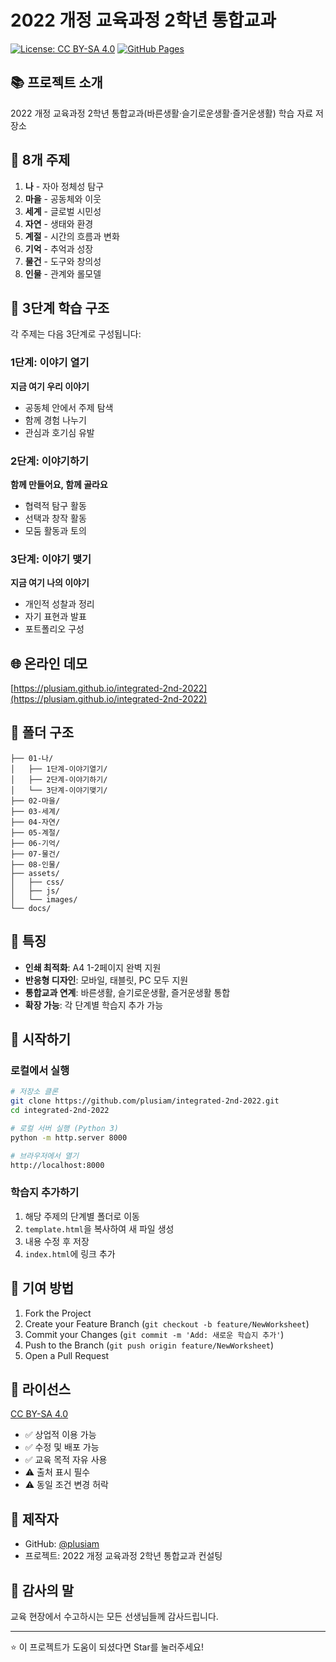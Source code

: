 # 2022 개정 교육과정 2학년 통합교과

[![License: CC BY-SA 4.0](https://img.shields.io/badge/License-CC%20BY--SA%204.0-lightgrey.svg)](https://creativecommons.org/licenses/by-sa/4.0/)
[![GitHub Pages](https://img.shields.io/badge/demo-live-brightgreen)](https://plusiam.github.io/integrated-2nd-2022)

## 📚 프로젝트 소개
2022 개정 교육과정 2학년 통합교과(바른생활·슬기로운생활·즐거운생활) 학습 자료 저장소

## 🎯 8개 주제
1. **나** - 자아 정체성 탐구
2. **마을** - 공동체와 이웃
3. **세계** - 글로벌 시민성
4. **자연** - 생태와 환경
5. **계절** - 시간의 흐름과 변화
6. **기억** - 추억과 성장
7. **물건** - 도구와 창의성
8. **인물** - 관계와 롤모델

## 📖 3단계 학습 구조
각 주제는 다음 3단계로 구성됩니다:

### 1단계: 이야기 열기
**지금 여기 우리 이야기**
- 공동체 안에서 주제 탐색
- 함께 경험 나누기
- 관심과 호기심 유발

### 2단계: 이야기하기
**함께 만들어요, 함께 골라요**
- 협력적 탐구 활동
- 선택과 창작 활동
- 모둠 활동과 토의

### 3단계: 이야기 맺기
**지금 여기 나의 이야기**
- 개인적 성찰과 정리
- 자기 표현과 발표
- 포트폴리오 구성

## 🌐 온라인 데모
[https://plusiam.github.io/integrated-2nd-2022](https://plusiam.github.io/integrated-2nd-2022)

## 📁 폴더 구조
```
├── 01-나/
│   ├── 1단계-이야기열기/
│   ├── 2단계-이야기하기/
│   └── 3단계-이야기맺기/
├── 02-마을/
├── 03-세계/
├── 04-자연/
├── 05-계절/
├── 06-기억/
├── 07-물건/
├── 08-인물/
├── assets/
│   ├── css/
│   ├── js/
│   └── images/
└── docs/
```

## 🎨 특징
- **인쇄 최적화**: A4 1-2페이지 완벽 지원
- **반응형 디자인**: 모바일, 태블릿, PC 모두 지원
- **통합교과 연계**: 바른생활, 슬기로운생활, 즐거운생활 통합
- **확장 가능**: 각 단계별 학습지 추가 가능

## 🚀 시작하기

### 로컬에서 실행
```bash
# 저장소 클론
git clone https://github.com/plusiam/integrated-2nd-2022.git
cd integrated-2nd-2022

# 로컬 서버 실행 (Python 3)
python -m http.server 8000

# 브라우저에서 열기
http://localhost:8000
```

### 학습지 추가하기
1. 해당 주제의 단계별 폴더로 이동
2. `template.html`을 복사하여 새 파일 생성
3. 내용 수정 후 저장
4. `index.html`에 링크 추가

## 📝 기여 방법
1. Fork the Project
2. Create your Feature Branch (`git checkout -b feature/NewWorksheet`)
3. Commit your Changes (`git commit -m 'Add: 새로운 학습지 추가'`)
4. Push to the Branch (`git push origin feature/NewWorksheet`)
5. Open a Pull Request

## 📄 라이선스
[CC BY-SA 4.0](https://creativecommons.org/licenses/by-sa/4.0/)
- ✅ 상업적 이용 가능
- ✅ 수정 및 배포 가능
- ✅ 교육 목적 자유 사용
- ⚠️ 출처 표시 필수
- ⚠️ 동일 조건 변경 허락

## 👤 제작자
- GitHub: [@plusiam](https://github.com/plusiam)
- 프로젝트: 2022 개정 교육과정 2학년 통합교과 컨설팅

## 🙏 감사의 말
교육 현장에서 수고하시는 모든 선생님들께 감사드립니다.

---
⭐ 이 프로젝트가 도움이 되셨다면 Star를 눌러주세요!